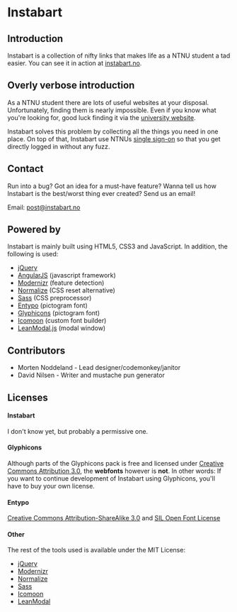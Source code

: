 Instabart
=========

## Introduction
Instabart is a collection of nifty links that makes life as a NTNU student a tad easier. You can see it in action at [instabart.no](http://instabart.no). 

## Overly verbose introduction
As a NTNU student there are lots of useful websites at your disposal. Unfortunately, finding them is nearly impossible. Even if you know what you're looking for, good luck finding it via the [university website](http://xkcd.com/773/).

Instabart solves this problem by collecting all the things you need in one place. On top of that, Instabart use NTNUs [single sign-on](http://searchsecurity.techtarget.com/definition/single-sign-on) so that you get directly logged in without any fuzz.

## Contact
Run into a bug? Got an idea for a must-have feature? Wanna tell us how Instabart is the best/worst thing ever created? Send us an email!

Email: post@instabart.no

## Powered by
Instabart is mainly built using HTML5, CSS3 and JavaScript. In addition, the following is used:

- [jQuery](http://jquery.com/)
- [AngularJS](http://angularjs.org/) (javascript framework)
- [Modernizr](http://modernizr.com/) (feature detection)
- [Normalize](http://necolas.github.io/normalize.css/) (CSS reset alternative)
- [Sass](http://sass-lang.com/) (CSS preprocessor)
- [Entypo](http://entypo.com/) (pictogram font)
- [Glyphicons](http://glyphicons.com/) (pictogram font)
- [Icomoon](http://icomoon.io/) (custom font builder)
- [LeanModal.js](http://leanmodal.finelysliced.com.au/) (modal window)

## Contributors

- Morten Noddeland - Lead designer/codemonkey/janitor
- David Nilsen - Writer and mustache pun generator

## Licenses

#### Instabart
I don't know yet, but probably a permissive one.

#### Glyphicons 
Although parts of the Glyphicons pack is free and licensed under [Creative Commons Attribution 3.0](http://creativecommons.org/licenses/by/3.0/), the **webfonts** however is **not**. In other words: If you want to continue development of Instabart using Glyphicons, you'll have to buy your own license.

#### Entypo
[Creative Commons Attribution-ShareAlike 3.0](http://creativecommons.org/licenses/by-sa/3.0/) and [SIL Open Font License](http://scripts.sil.org/OFL)

#### Other
The rest of the tools used is available under the MIT License:

- [jQuery](https://github.com/jquery/jquery/blob/master/MIT-LICENSE.txt)
- [Modernizr](http://modernizr.com/license/)
- [Normalize](http://necolas.github.io/normalize.css/)
- [Sass](http://sass-lang.com/docs/yardoc/file.MIT-LICENSE.html)
- [Icomoon](https://github.com/Keyamoon/IcoMoon-App/blob/master/LICENSE.md)
- [LeanModal](http://leanmodal.finelysliced.com.au/)